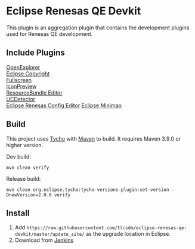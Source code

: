 # Eclipse Renesas QE Devkit

This plugin is an aggregation plugin that contains the development plugins used for Renesas QE development.

## Include Plugins
[OpenExplorer](https://github.com/tlcsdm/eclipse-openexplorer)  
[Eclipse Copyright](https://github.com/tlcsdm/eclipse-copyright)  
[Fullscreen](https://github.com/tlcsdm/eclipse-fullscreen)  
[IconPreview](https://github.com/tlcsdm/eclipse-iconpreview)  
[ResourceBundle Editor](https://github.com/tlcsdm/eclipse-rbe)  
[UCDetector](https://github.com/tlcsdm/ucdetector)  
[Eclipse Renesas Config Editor](https://github.com/tlcsdm/eclipse-renesas-config-editor)
[Eclipse Minimap](https://github.com/tlcsdm/eclipse-minimap)

## Build

This project uses [Tycho](https://github.com/eclipse-tycho/tycho) with [Maven](https://maven.apache.org/) to build. It requires Maven 3.9.0 or higher version.

Dev build:

```
mvn clean verify
```

Release build:

```
mvn clean org.eclipse.tycho:tycho-versions-plugin:set-version -DnewVersion=2.0.0 verify
```

## Install

1. Add `https://raw.githubusercontent.com/tlcsdm/eclipse-renesas-qe-devkit/master/update_site/` as the upgrade location in Eclipse.
2. Download from [Jenkins](https://jenkins.tlcsdm.com/job/eclipse-plugin/job/eclipse-renesas-qe-devkit)


